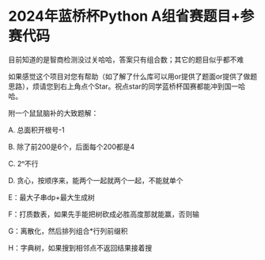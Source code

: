 # 2024年蓝桥杯Python A组省赛题目+参赛代码

目前知道的是智商检测没过关哈哈，答案只有组合数；其它的题目似乎都不难

如果感觉这个项目对您有帮助（如了解了什么库可以用or提供了题面or提供了做题思路），烦请您到右上角点个Star。祝点star的同学蓝桥杯国赛都能冲到国一哈哈。

附一个鼠鼠脑补的大致题解：

A. 总面积开根号-1

B. 除了前200是6个，后面每个200都是4

C. 2ⁿ不行

D. 贪心，按顺序来，能两个一起就两个一起，不能就单个

E：最大子串dp+最大生成树

F：打质数表，如果先手能把树砍成必胜高度那就能赢，否则输

G：离散化，然后排列组合*行列前缀积

H：字典树，如果搜到相邻点不返回结果接着搜

